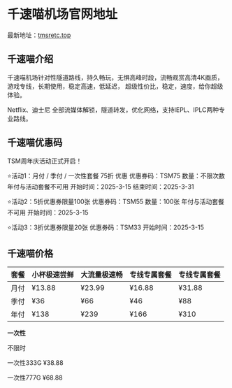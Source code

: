 # 千速喵机场官网地址

最新地址：[tmsretc.top](https://tmsrets.top/zh/#/auth/signup;referral=7NRdhgyk)

## 千速喵介绍

千速喵机场针对性隧道路线，持久畅玩，无惧高峰时段，流畅观赏高清4K画质，游戏专线，长期使用，稳定高速，低延迟， 超级性价比，稳定，速度，给你超级体验。

Netflix、迪士尼 全部流媒体解锁，隧道转发，优化网络，支持IEPL、IPLC两种专业路线。

## 千速喵优惠码

TSM周年庆活动正式开启！

⭐️活动1：月付 / 季付 / 一次性套餐 75折 优惠
优惠券码：TSM75
数量：不限次数 年付与活动套餐不可用
开始时间：2025-3-15 结束时间：2025-3-31

⭐️活动2：5折优惠券限量100张
优惠券码：TSM55
数量：100张 年付与活动套餐不可用
开始时间：2025-3-15

⭐️活动3：3折优惠券限量20张
优惠券码：TSM33
开始时间：2025-3-15

## 千速喵价格

|套餐|小杯极速尝鲜|大流量极速畅|专线专属套餐|专线专属套餐|
|----|----|----|----|----|
|月付|¥13.88|¥23.99|¥16.88|¥31.88|
|季付|¥36|¥66|¥46|¥88|
|年付|¥138|¥239|¥166|¥310|

**一次性**

不限时

一次性333G ¥38.88 

一次性777G ¥68.88
